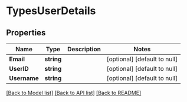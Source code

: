 # TypesUserDetails

## Properties
Name | Type | Description | Notes
------------ | ------------- | ------------- | -------------
**Email** | **string** |  | [optional] [default to null]
**UserID** | **string** |  | [optional] [default to null]
**Username** | **string** |  | [optional] [default to null]

[[Back to Model list]](../README.md#documentation-for-models) [[Back to API list]](../README.md#documentation-for-api-endpoints) [[Back to README]](../README.md)

